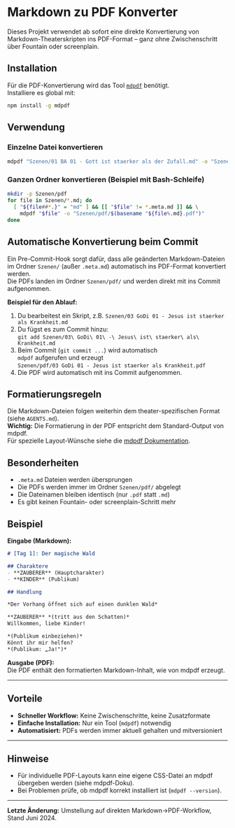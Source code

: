 # Markdown zu PDF Konverter

Dieses Projekt verwendet ab sofort eine direkte Konvertierung von Markdown-Theaterskripten ins PDF-Format – ganz ohne Zwischenschritt über Fountain oder screenplain.

## Installation

Für die PDF-Konvertierung wird das Tool [`mdpdf`](https://github.com/BlueHatbRit/mdpdf) benötigt.  
Installiere es global mit:

```bash
npm install -g mdpdf
```

## Verwendung

### Einzelne Datei konvertieren

```bash
mdpdf "Szenen/01 BA 01 - Gott ist staerker als der Zufall.md" -o "Szenen/pdf/01 BA 01 - Gott ist staerker als der Zufall.pdf"
```

### Ganzen Ordner konvertieren (Beispiel mit Bash-Schleife)

```bash
mkdir -p Szenen/pdf
for file in Szenen/*.md; do
  [ "${file##*.}" = "md" ] && [[ "$file" != *.meta.md ]] && \
    mdpdf "$file" -o "Szenen/pdf/$(basename "${file%.md}.pdf")"
done
```

## Automatische Konvertierung beim Commit

Ein Pre-Commit-Hook sorgt dafür, dass alle geänderten Markdown-Dateien im Ordner `Szenen/` (außer `.meta.md`) automatisch ins PDF-Format konvertiert werden.  
Die PDFs landen im Ordner `Szenen/pdf/` und werden direkt mit ins Commit aufgenommen.

**Beispiel für den Ablauf:**
1. Du bearbeitest ein Skript, z.B. `Szenen/03 GoDi 01 - Jesus ist staerker als Krankheit.md`
2. Du fügst es zum Commit hinzu:  
   `git add Szenen/03\ GoDi\ 01\ -\ Jesus\ ist\ staerker\ als\ Krankheit.md`
3. Beim Commit (`git commit ...`) wird automatisch  
   `mdpdf` aufgerufen und erzeugt  
   `Szenen/pdf/03 GoDi 01 - Jesus ist staerker als Krankheit.pdf`
4. Die PDF wird automatisch mit ins Commit aufgenommen.

## Formatierungsregeln

Die Markdown-Dateien folgen weiterhin dem theater-spezifischen Format (siehe `AGENTS.md`).  
**Wichtig:** Die Formatierung in der PDF entspricht dem Standard-Output von mdpdf.  
Für spezielle Layout-Wünsche siehe die [mdpdf Dokumentation](https://github.com/BlueHatbRit/mdpdf#options).

## Besonderheiten

- `.meta.md` Dateien werden übersprungen
- Die PDFs werden immer im Ordner `Szenen/pdf/` abgelegt
- Die Dateinamen bleiben identisch (nur `.pdf` statt `.md`)
- Es gibt keinen Fountain- oder screenplain-Schritt mehr

## Beispiel

**Eingabe (Markdown):**
```markdown
# [Tag 1]: Der magische Wald

## Charaktere
- **ZAUBERER** (Hauptcharakter)
- **KINDER** (Publikum)

## Handlung

*Der Vorhang öffnet sich auf einen dunklen Wald*

**ZAUBERER** *(tritt aus den Schatten)*  
Willkommen, liebe Kinder!

*(Publikum einbeziehen)*  
Könnt ihr mir helfen?  
*(Publikum: „Ja!")*
```

**Ausgabe (PDF):**  
Die PDF enthält den formatierten Markdown-Inhalt, wie von mdpdf erzeugt.

---

## Vorteile

- **Schneller Workflow:** Keine Zwischenschritte, keine Zusatzformate
- **Einfache Installation:** Nur ein Tool (`mdpdf`) notwendig
- **Automatisiert:** PDFs werden immer aktuell gehalten und mitversioniert

---

## Hinweise

- Für individuelle PDF-Layouts kann eine eigene CSS-Datei an mdpdf übergeben werden (siehe mdpdf-Doku).
- Bei Problemen prüfe, ob mdpdf korrekt installiert ist (`mdpdf --version`).

---

**Letzte Änderung:** Umstellung auf direkten Markdown→PDF-Workflow, Stand Juni 2024.